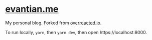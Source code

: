 # [evantian.me](https://evantian.me/)

My personal blog. Forked from [overreacted.io](https://github.com/gaearon/overreacted.io).

To run locally, `yarn`, then `yarn dev`, then open https://localhost:8000.
